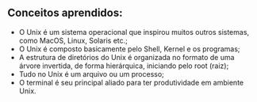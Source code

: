 ## Conceitos aprendidos:

* O Unix é um sistema operacional que inspirou muitos outros sistemas, como MacOS, Linux, Solaris etc.;
* O Unix é composto basicamente pelo Shell, Kernel e os programas;
* A estrutura de diretórios do Unix é organizada no formato de uma árvore invertida, de forma hierárquica, iniciando pelo root (raiz);
* Tudo no Unix é um arquivo ou um processo;
* O terminal é seu principal aliado para ter produtividade em ambiente Unix.
